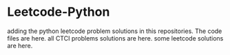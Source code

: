 # Leetcode-Python
adding the python leetcode problem solutions in this repositories. 
The code files are here.
all CTCI problems solutions are here.
some leetcode solutions are here.







































































































































































































































































































































































